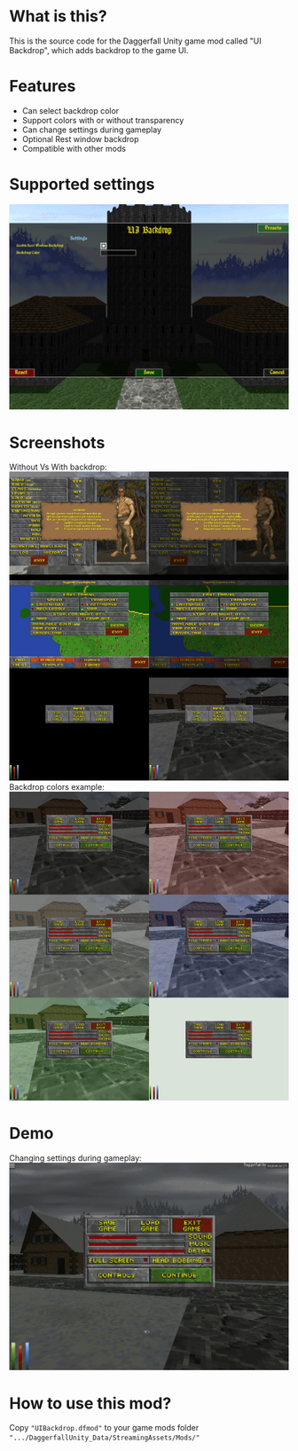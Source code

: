# What is this?
This is the source code for the Daggerfall Unity game mod called "UI Backdrop", which adds backdrop to the game UI.

# Features
* Can select backdrop color  
* Support colors with or without transparency  
* Can change settings during gameplay  
* Optional Rest window backdrop  
* Compatible with other mods  

# Supported settings
![settings](https://github.com/themrleon/DFU-MOD-UIBackdrop/blob/3164fd2c74c1953b4508e654dd5424e0d666e889/images/settings.png)

# Screenshots
Without Vs With backdrop:  
![comparison](https://github.com/themrleon/DFU-MOD-UIBackdrop/blob/3164fd2c74c1953b4508e654dd5424e0d666e889/images/beforeVSafter.png)
Backdrop colors example:  
![colors](https://github.com/themrleon/DFU-MOD-UIBackdrop/blob/3164fd2c74c1953b4508e654dd5424e0d666e889/images/colors.png)

# Demo
Changing settings during gameplay:  
![demo](https://github.com/themrleon/DFU-MOD-UIBackdrop/blob/3164fd2c74c1953b4508e654dd5424e0d666e889/images/demo.gif)

# How to use this mod?
Copy `"UIBackdrop.dfmod"` to your game mods folder `".../DaggerfallUnity_Data/StreamingAssets/Mods/"`
